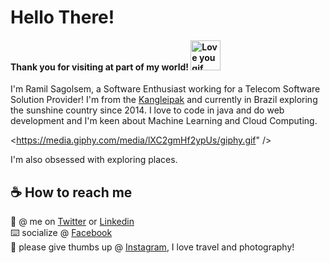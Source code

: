 # Hello There!
#### Thank you for visiting at part of my world! <img alt="Love you gif" src="https://media.giphy.com/media/TamGVAGxDTYDNt3dpn/giphy.gif" width="48" />

I'm Ramil Sagolsem, a Software Enthusiast working for a Telecom Software Solution Provider! I'm from the [Kangleipak](https://en.wikipedia.org/wiki/Manipur_(princely_state)) and currently in Brazil exploring the sunshine country since 2014. I love to code in java and do web development and I'm keen about Machine Learning and Cloud Computing.

<https://media.giphy.com/media/lXC2gmHf2ypUs/giphy.gif" /> 

I'm also obsessed with exploring places.



## ☕ How to reach me
:flamingo: @ me on [Twitter](https://twitter.com/ramilsagolsem) or [Linkedin](https://www.linkedin.com/in/ramil-sagolsem-82384613/)\
:keyboard: socialize @ [Facebook](https://www.facebook.com/ramilsagolsem)\
:camera_flash: please give thumbs up @ [Instagram](https://www.instagram.com/ramilsagolsem/), I love travel and photography!

<!--
**ramilsagolsem/ramilsagolsem** is a ✨ _special_ ✨ repository because its `README.md` (this file) appears on your GitHub profile.

Here are some ideas to get you started:

- 🔭 I’m currently working on ...
- 🌱 I’m currently learning ...
- 👯 I’m looking to collaborate on ...
- 🤔 I’m looking for help with ...
- 💬 Ask me about ...
- 📫 How to reach me: ...
- 😄 Pronouns: ...
- ⚡ Fun fact: ...
-->
